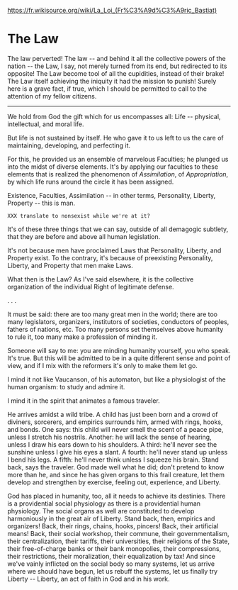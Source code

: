 https://fr.wikisource.org/wiki/La_Loi_(Fr%C3%A9d%C3%A9ric_Bastiat)

# The Law

The law perverted! The law -- and behind it all the collective powers
of the nation -- the Law, I say, not merely turned from its end, but
redirected to its opposite! The Law become tool of all
the cupidities, instead of their brake! The Law itself achieving the
iniquity it had the mission to punish! Surely here is a grave fact, if
true, which I should be permitted to call to the attention of my
fellow citizens.

------------------------

We hold from God the gift which for us encompasses all: Life --
physical, intellectual, and moral life.

But life is not sustained by itself. He who gave it to us left to us
the care of maintaining, developing, and perfecting it.

For this, he provided us an ensemble of marvelous Faculties; he
plunged us into the midst of diverse elements. It's by applying our
faculties to these elements that is realized the phenomenon of
*Assimilation*, of *Appropriation*, by which life runs around the
circle it has been assigned.

Existence, Faculties, Assimilation -- in other terms, Personality,
Liberty, Property -- this is man.

`XXX translate to nonsexist while we're at it?`

It's of these three things that we can say, outside of all demagogic
subtlety, that they are before and above all human legislation.

It's not because men have proclaimed Laws that Personality, Liberty,
and Property exist. To the contrary, it's because of preexisting
Personality, Liberty, and Property that men make Laws.

What then is the Law? As I've said elsewhere, it is the collective
organization of the individual Right of legitimate defense.

. . .

It must be said: there are too many great men in the world; there are
too many legislators, organizers, institutors of societies, conductors of
peoples, fathers of nations, etc. Too many persons set themselves
above humanity to rule it, too many make a profession of minding it.

Someone will say to me: you are minding humanity yourself, you who
speak. It's true. But this will be admitted to be in a quite different
sense and point of view, and if I mix with the reformers it's only to
make them let go.

I mind it not like Vaucanson, of his automaton, but like a
physiologist of the human organism: to study and admire it.

I mind it in the spirit that animates a famous traveler.

He arrives amidst a wild tribe. A child has just been born and a crowd
of diviners, sorcerers, and empirics surrounds him, armed with rings,
hooks, and bonds. One says: this child will never smell the scent of a
peace pipe, unless I stretch his nostrils. Another: he will lack the
sense of hearing, unless I draw his ears down to his shoulders. A
third: he'll never see the sunshine unless I give his eyes a
slant. A fourth: he'll never stand up unless I bend his legs. A fifth:
he'll never think unless I squeeze his brain. Stand back, says the
traveler. God made well what he did; don't pretend to know more than
he, and since he has given organs to this frail creature, let them
develop and strengthen by exercise, feeling out, experience, and Liberty.

God has placed in humanity, too, all it needs to achieve its
destinies. There is a providential social physiology as there is a
providential human physiology. The social organs as well are
constituted to develop harmoniously in the great air of Liberty. Stand
back, then, empirics and organizers! Back, their rings, chains, hooks,
pincers! Back, their artificial means! Back, their social workshop,
their commune, their governmentalism, their centralization, their
tariffs, their universities, their religions of the State, their
free-of-charge banks or their bank monopolies, their compressions,
their restrictions, their moralization, their equalization by tax! And
since we've vainly inflicted on the social body so many systems, let
us arrive where we should have begun, let us rebuff the systems, let us
finally try Liberty -- Liberty, an act of faith in God and in his
work.
